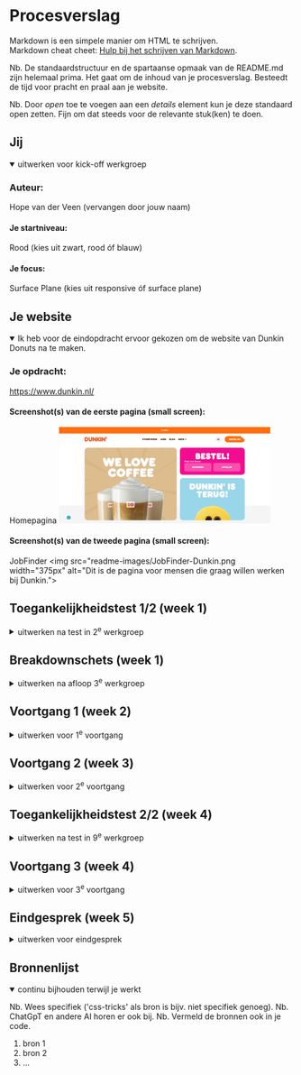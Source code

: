 # Procesverslag
Markdown is een simpele manier om HTML te schrijven.  
Markdown cheat cheet: [Hulp bij het schrijven van Markdown](https://github.com/adam-p/markdown-here/wiki/Markdown-Cheatsheet).

Nb. De standaardstructuur en de spartaanse opmaak van de README.md zijn helemaal prima. Het gaat om de inhoud van je procesverslag. Besteedt de tijd voor pracht en praal aan je website.

Nb. Door *open* toe te voegen aan een *details* element kun je deze standaard open zetten. Fijn om dat steeds voor de relevante stuk(ken) te doen.





## Jij

<details open>
  <summary>uitwerken voor kick-off werkgroep</summary>

  ### Auteur:
  Hope van der Veen (vervangen door jouw naam)

  #### Je startniveau:
  Rood (kies uit zwart, rood óf blauw)

  #### Je focus:
  Surface Plane (kies uit responsive óf surface plane)
 
</details>





## Je website

<details open>
  <summary>Ik heb voor de eindopdracht ervoor gekozen om de website van Dunkin Donuts na te maken.</summary>

  ### Je opdracht:
  https://www.dunkin.nl/ 

  #### Screenshot(s) van de eerste pagina (small screen): 
  Homepagina
  <img src="readme-images/homepagina-dunkin.png" width="375px" alt="Dit is de landingspagina waar je op komt als je de website start.">

  #### Screenshot(s) van de tweede pagina (small screen):
  JobFinder
  <img src="readme-images/JobFinder-Dunkin.png width="375px" alt="Dit is de pagina voor mensen die graag willen werken bij Dunkin.">
 
</details>



## Toegankelijkheidstest 1/2 (week 1)

<details>
  <summary>uitwerken na test in 2<sup>e</sup> werkgroep</summary>

  ### Bevindingen
  Lijst met je bevindingen die in de test naar voren kwamen:
  ### Content
  - Use plain language and avoid figures of speech, idioms, and complicated metaphors. (Ze gebruiken makkelijke tekst en geen metaforen.)
  - Make sure that button, a (links) and label (in forms) content is unique and discriptive. (Niet discriptive genoeg.)

  ### Global Code
  - Validate your HTML. (Ze hadden heel veel errors in de console.)
  - Use a lang attribute on the html element. (Dit hebben ze gedaan.)
  - Provide a unique title for each page. (Dit hebben ze gedaan.)
  - Ensure that viewport zoom is not disabled. (Deze staat aan.)

  ### Keyboard
  - Make sure there is a visible focus style for interactive elements that are navigated (tab and shift + tab) to via keyboard input. (Er is een  duidelijke focusstate.)
  - Check to see that keyboard focus order matches the visual layout. (Alleen bij het bestellen van donuts is deze een beetje vaag, maar die pagina ga ik niet namaken.)

  ### Mobile and touch
  - Check that the site can be rotated to any orientation. (Dit kan.)
  - Remove horizontal scrolling. (Hebben ze gedaan.)
  - Ensure that button and link icons can be activated with ease (size and position). (Dit hebben ze gedaan.)
  - Ensure sufficient space between interactive items in order to provide a scroll area. (Dit hebben ze gedaan.)

  ### Headings
  - Use heading elements to introduce content. (Dit doen ze.)
  - Use only one h1 element per page or view. (Ze gebruiken meerdere h1 per pagina.)
  - Heading elements should be written in a logical sequence. (Ze gebruiken de heading elementen door elkaar heen.)
  - Don't skip heading levels. (Dit doen ze wel. Ze gaan van 2 naar 5 vanwege vormgeving.)

  ### Lists
  - Use list elements (ol,ul and dl elements) for list content. (Ze gebruiken div's.)

  ### Images
  - Make sure that all img elements have an alt attribute. (Die gebruiken ze wel, maar geen duidelijke alt text.)
  - Make sure that decorative images use null alt (empty) attribute values. (Ze hebben deze wel alt text gegeven.)
  - Provide a text alternative for complex images such as charts, graphs and maps. (Dit doen ze niet.)
  - For images containing text, make sure the alt description includes the image's text. (Ze beschrijven alleen de foto niet de text die erboven staat.)

  ### Media (Video and Audio)
  Niet van toepassing

  ### Controls
  - Use the a element for links. (Dit doen ze.)
  - Ensure that links are recognizable as links. (Dit doen ze.)
  - Ensure that controls have :focus states. (Dit hebben ze.)
  - Use the button element for buttons. (Ze gebruiken a of div.)
  - Provide a skip link and make sure that it is visible when focused. (Ze maken geen gebruik van een skiplink.)
  - Identify links that open in a new tab or window. (Je ziet niet aan de links of ze openen in een nieuw tabblad.)

  ### Appearance
  - Check if dark and light mode are supported. (Deze gebruiken ze.)
  - Check is high contrast mode is supported. (Deze gebruiken ze.)
  - Increase text size to 200%. (Dit kan.)
  - Make sure color isn't the only way information is conveyed. (Ze gebruiken ook letterdikte en grootte.)

  ### Animation
  - Ensure animations are subtle and do not flash to much. (Dit doen ze.)
  - Provide a mechanism to pause background video. (Dit hebben ze niet.)
  - Make sure all animation obeys the prefers-reduced-motion media query. (Dit hebben ze niet.)

  ### Color contrast
  - Check the contrast for all normal-sized text. (Sommige kleine tekst is dikgemaakt waardoor het moeilijk te lezen is voor mensen die slecht zien.)
  - Check the contrast for all large-sized text. (Hier is het contrast goed.)
  - Check the contrast for all icons. (De iconen hebben een goed contrast.)
  - Check text that overlaps images or video. (Hebben ze wel, maar het contrast is wel goed.)
  - Check custom ::selection colors. (Die gebruiken ze.)
</details>



## Breakdownschets (week 1)

<details>
  <summary>uitwerken na afloop 3<sup>e</sup> werkgroep</summary>

  ### de hele pagina: 
  <img src="readme-images/Breakdown schets Dunkin.png" width="375px" alt="breakdown van de hele pagina">

  ### dynamisch deel (bijv menu): 
  <img src="readme-images/Hamburgermenu_breakdown.png" width="375px" alt="breakdown van een dynamisch deel">

</details>





## Voortgang 1 (week 2)

<details>
  <summary>uitwerken voor 1<sup>e</sup> voortgang</summary>

  ### Stand van zaken
  Ik vond de oefeningen die we hebben gedaan heel fijn om weer even in te komen. Ik had wat meer moeite met de Javascript dan de HTML en de CSS, maar ben er uiteindelijk wel uitgekomen. Ik heb er denk ik toch voor gekozen om responsive te gaan doen i.p.v Surface Plane. Ik heb hiervoor gekozen omdat ik denk dat ik dit later meer zal gebruiken en ik dit graag beter wil leren.

  Vragen: 
  Ik krijg mijn font niet ingeladen.


  ### Agenda voor meeting
  samen met je groepje opstellen

  | student 1      | student 2          | student 3    | student 4        |
  | ---            | ---                | ---          | ---              |
  | dit bespreken  | en dit             | en ik dit    | en dan ik dat    |
  | en dat ook nog | dit als er tijd is | nog een punt | dit wil ik zeker |
  | ...            | ...                | ...          | ...              |


  ### Verslag van meeting
  hier na afloop snel de uitkomsten van de meeting vastleggen

  - Breadownschetsen verbeteren.
  - Toegankelijkheids test uitbereiden.

</details>





## Voortgang 2 (week 3)

<details>
  <summary>uitwerken voor 2<sup>e</sup> voortgang</summary>

  ### Stand van zaken
  Ik ben deze week begonnen aan de css, maar omdat ik het best complex vind ben ik nog niet super ver gekomen. Ik ga hier dit weekend en komende week meer tijd aan besteden.

  ### Agenda voor meeting
  samen met je groepje opstellen

  | student 1      | student 2          | student 3    | student 4        |
  | ---            | ---                | ---          | ---              |
  | De onderste    | en dit             | en ik dit    | en dan ik dat    |
  | button blijft  | dit als er tijd is | nog een punt | dit wil ik zeker |
  | niet op zijn   |                    |              |                  |
  | plek           | ...                | ...          | ...              |


  ### Verslag van meeting
  hier na afloop snel de uitkomsten van de meeting vastleggen

  - punt 1
  - punt 2
  - nog een punt
- ...

</details>





## Toegankelijkheidstest 2/2 (week 4)

<details>
  <summary>uitwerken na test in 9<sup>e</sup> werkgroep</summary>

  ### Bevindingen
  Lijst met je bevindingen die in de test naar voren kwamen (geef ook aan wat er verbeterd is):

</details>





## Voortgang 3 (week 4)

<details>
  <summary>uitwerken voor 3<sup>e</sup> voortgang</summary>

  ### Stand van zaken
  hier dit ging goed & dit was lastig (neem ook screenshots op van delen van je website en code)


  ### Agenda voor meeting
  samen met je groepje opstellen

  | student 1      | student 2          | student 3    | student 4        |
  | ---            | ---                | ---          | ---              |
  | dit bespreken  | en dit             | en ik dit    | en dan ik dat    |
  | en dat ook nog | dit als er tijd is | nog een punt | dit wil ik zeker |
  | ...            | ...                | ...          | ...              |


  ### Verslag van meeting
  hier na afloop snel de uitkomsten van de meeting vastleggen

  - punt 1
  - punt 2
  - nog een punt
  - ...

</details>





## Eindgesprek (week 5)

<details>
  <summary>uitwerken voor eindgesprek</summary>

  ### Je uitkomst - karakteristiek screenshots:
  <img src="readme-images/dummy-plaatje.jpg" width="375px" alt="uitomst opdracht 1">


  ### Dit ging goed/Heb ik geleerd: 
  Korte omschrijving met plaatjes

  <img src="readme-images/dummy-plaatje.jpg" width="375px" alt="top">


  ### Dit was lastig/Is niet gelukt:
  Korte omschrijving met plaatjes

  <img src="readme-images/dummy-plaatje.jpg" width="375px" alt="bummer">
</details>





## Bronnenlijst

<details open>
  <summary>continu bijhouden terwijl je werkt</summary>

  Nb. Wees specifiek ('css-tricks' als bron is bijv. niet specifiek genoeg). 
  Nb. ChatGpT en andere AI horen er ook bij.
  Nb. Vermeld de bronnen ook in je code.

  1. bron 1
  2. bron 2
  3. ...

</details>